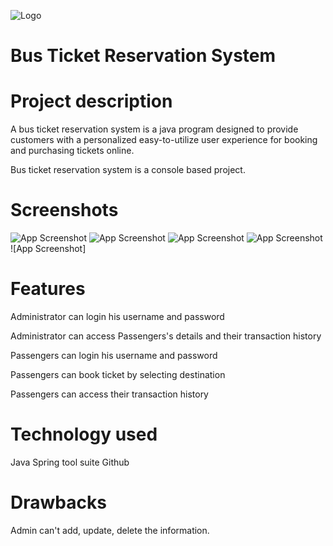 ![Logo](https://github.com/priyankasanodiya14/gleaming-experience-7292/blob/main/BusReservationSystem/Logo/logo.png?raw=true)

# Bus Ticket Reservation System

# Project description

A bus ticket reservation system is a java program designed to provide customers with a personalized easy-to-utilize user experience for booking and purchasing tickets online.

Bus ticket reservation system is a console based project.

# Screenshots

![App Screenshot](<https://github.com/priyankasanodiya14/gleaming-experience-7292/blob/main/BusReservationSystem/Screenshot/Screenshot%20(520).png?raw=true>)
![App Screenshot](<https://github.com/priyankasanodiya14/gleaming-experience-7292/blob/main/BusReservationSystem/Screenshot/Screenshot%20(521).png?raw=true>)
![App Screenshot](<https://github.com/priyankasanodiya14/gleaming-experience-7292/blob/main/BusReservationSystem/Screenshot/Screenshot%20(522).png?raw=true>)
![App Screenshot](<https://github.com/priyankasanodiya14/gleaming-experience-7292/blob/main/BusReservationSystem/Screenshot/Screenshot%20(523).png?raw=true>)
![App Screenshot]

# Features

Administrator can login his username and password

Administrator can access Passengers's details and their transaction history

Passengers can login his username and password

Passengers can book ticket by selecting destination

Passengers can access their transaction history

# Technology used

Java
Spring tool suite
Github

# Drawbacks

Admin can't add, update, delete the information.
